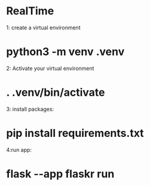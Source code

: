 # RealTime

1: create a virtual environment
# python3 -m venv .venv

2: Activate your virtual environment
#  . .venv/bin/activate

3: install  packages: 
# pip install requirements.txt 

4:run app: 
# flask --app flaskr run 


